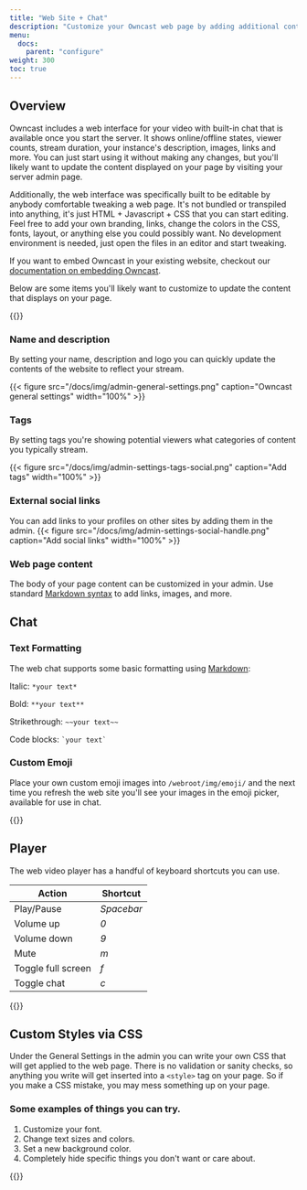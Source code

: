 ```yaml
---
title: "Web Site + Chat"
description: "Customize your Owncast web page by adding additional content and links."
menu:
  docs:
    parent: "configure"
weight: 300
toc: true
---
```


## Overview

Owncast includes a web interface for your video with built-in chat that is available once you start the server. It shows online/offline states, viewer counts, stream duration, your instance's description, images, links and more. You can just start using it without making any changes, but you'll likely want to update the content displayed on your page by visiting your server admin page.

Additionally, the web interface was specifically built to be editable by anybody comfortable tweaking a web page. It's not bundled or transpiled into anything, it's just HTML + Javascript + CSS that you can start editing. Feel free to add your own branding, links, change the colors in the CSS, fonts, layout, or anything else you could possibly want. No development environment is needed, just open the files in an editor and start tweaking.

If you want to embed Owncast in your existing website, checkout our [documentation on embedding Owncast](/docs/embed/).

Below are some items you'll likely want to customize to update the content that displays on your page.

{{<versionsupport feature="Changing settings in the admin panel" version="0.0.6">}}

### Name and description

By setting your name, description and logo you can quickly update the contents of the website to reflect your stream.

{{< figure src="/docs/img/admin-general-settings.png" caption="Owncast general settings" width="100%" >}}

### Tags

By setting tags you're showing potential viewers what categories of content you typically stream.

{{< figure src="/docs/img/admin-settings-tags-social.png" caption="Add tags" width="100%" >}}

### External social links

You can add links to your profiles on other sites by adding them in the admin.
{{< figure src="/docs/img/admin-settings-social-handle.png" caption="Add social links" width="100%" >}}

### Web page content

The body of your page content can be customized in your admin. Use standard [Markdown syntax](https://www.markdownguide.org/basic-syntax/) to add links, images, and more.

## Chat

### Text Formatting

The web chat supports some basic formatting using [Markdown](https://www.markdownguide.org/basic-syntax/):

Italic: `*your text*`

Bold: `**your text**`

Strikethrough: `~~your text~~`

Code blocks: <code>\`your text\`</code>

### Custom Emoji

Place your own custom emoji images into `/webroot/img/emoji/` and the next time you refresh the web site you'll see your images in the emoji picker, available for use in chat.

{{<versionsupport feature="emoji" version="0.0.2">}}

## Player

The web video player has a handful of keyboard shortcuts you can use.

| Action             | Shortcut   |
| ------------------ | ---------- |
| Play/Pause         | _Spacebar_ |
| Volume up          | _0_        |
| Volume down        | _9_        |
| Mute               | _m_        |
| Toggle full screen | _f_        |
| Toggle chat        | _c_        |

{{<versionsupport feature="player shortcuts" version="0.0.7">}}

## Custom Styles via CSS

Under the General Settings in the admin you can write your own CSS that will get applied to the web page. There is no validation or sanity checks, so anything you write will get inserted into a `<style>` tag on your page. So if you make a CSS mistake, you may mess something up on your page.

### Some examples of things you can try.

1. Customize your font.
1. Change text sizes and colors.
1. Set a new background color.
1. Completely hide specific things you don't want or care about.

{{<versionsupport feature="custom styles" version="0.0.7">}}
